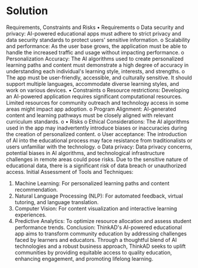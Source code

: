 # Solution

Requirements, Constraints and Risks
• Requirements
o Data security and privacy: AI-powered educational apps must adhere to
strict privacy and data security standards to protect users' sensitive
information.
o Scalability and performance: As the user base grows, the application
must be able to handle the increased traffic and usage without impacting
performance.
o Personalization Accuracy: The AI algorithms used to create personalized
learning paths and content must demonstrate a high degree of accuracy
in understanding each individual's learning style, interests, and
strengths.
o The app must be user-friendly, accessible, and culturally sensitive. It
should support multiple languages, accommodate diverse learning
styles, and work on various devices.
• Constraints
o Resource restrictions: Developing an AI-powered application requires
significant computational resources. Limited resources for community
outreach and technology access in some areas might impact app
adoption.
o Program Alignment: AI-generated content and learning pathways must
be closely aligned with relevant curriculum standards.
o
• Risks
o Ethical Considerations: The AI algorithms used in the app may
inadvertently introduce biases or inaccuracies during the creation of
personalized content.
o User acceptance: The introduction of AI into the educational process
may face resistance from traditionalists or users unfamiliar with the
technology.
o Data privacy: Data privacy concerns, potential biases in AI algorithms,
and technological infrastructure challenges in remote areas could pose
risks. Due to the sensitive nature of educational data, there is a
significant risk of data breach or unauthorized access.
Initial Assessment of Tools and Techniques:
1. Machine Learning: For personalized learning paths and content
recommendation.
2. Natural Language Processing (NLP): For automated feedback, virtual
tutoring, and language translation.
3. Computer Vision: For content visualization and interactive learning
experiences.
4. Predictive Analytics: To optimize resource allocation and assess student
performance trends.
Conclusion:
ThinkAD's AI-powered educational app aims to transform community education by
addressing challenges faced by learners and educators. Through a thoughtful blend
of AI technologies and a robust business approach, ThinkAD seeks to uplift
communities by providing equitable access to quality education, enhancing
engagement, and promoting lifelong learning.

